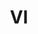 ---
post_id:    2018-VI
title:      VI
images:
  - ext:    00.jpg
    width:  2400
    height: 3000
    meta:   St. Croix, U.S. Virgin Islands
  - ext:    02.jpg
    width:  2400
    height: 3000
    meta:   St. Thomas, U.S. Virgin Islands
---